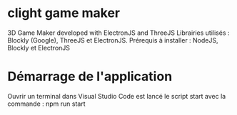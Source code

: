 # clight game maker
 3D Game Maker developed with ElectronJS and ThreeJS
 Librairies utilisés : Blockly (Google), ThreeJS et ElectronJS.
 Prérequis à installer : NodeJS, Blockly et ElectronJS
 # Démarrage de l'application
 Ouvrir un terminal dans Visual Studio Code est lancé le script start avec la commande : 
 npm run start
